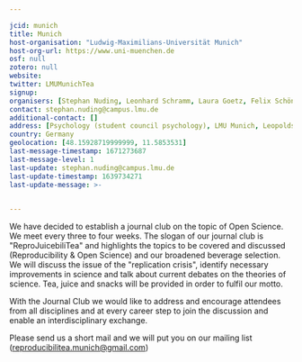 ```yaml
---

jcid: munich
title: Munich
host-organisation: "Ludwig-Maximilians-Universität Munich"
host-org-url: https://www.uni-muenchen.de
osf: null
zotero: null
website: 
twitter: LMUMunichTea
signup: 
organisers: [Stephan Nuding, Leonhard Schramm, Laura Goetz, Felix Schönbrodt]
contact: stephan.nuding@campus.lmu.de
additional-contact: []
address: [Psychology (student council psychology), LMU Munich, Leopoldstraße 13 (Briefkasten Nr. 7), 80802 Munich, Bavaria]
country: Germany
geolocation: [48.15928719999999, 11.5853531]
last-message-timestamp: 1671273687
last-message-level: 1
last-update: stephan.nuding@campus.lmu.de
last-update-timestamp: 1639734271
last-update-message: >-
  

---
```


We have decided to establish a journal club on the topic of Open Science. We meet every three to four weeks. The slogan of our journal club is "ReproJuicebiliTea"
and highlights the topics to be covered and discussed (Reproducibility & Open Science) and our broadened beverage selection.
We will discuss the issue of the "replication crisis", identify necessary improvements
in science and talk about current debates on the theories of science. Tea, juice and snacks will be provided in order to fulfil our motto.

With the Journal Club we would like to address and encourage attendees from all disciplines and at every career step to join the discussion and enable an interdisciplinary exchange. 

Please send us a short mail and we will put you on our mailing list (reproducibilitea.munich@gmail.com)
